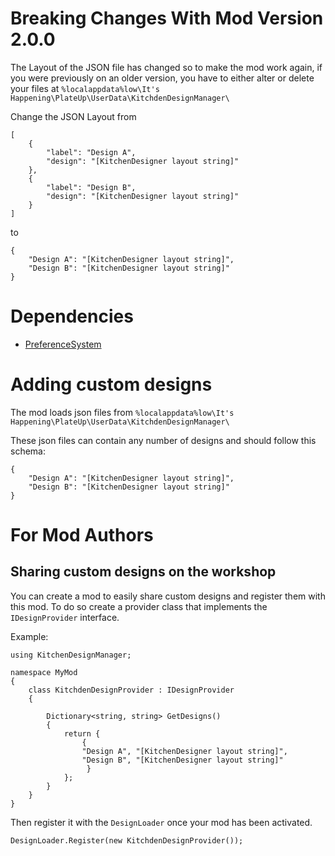 # Breaking Changes With Mod Version 2.0.0

The Layout of the JSON file has changed so to make the mod work again, if you were previously
on an older version, you have to either alter or delete your files at
`%localappdata%low\It's Happening\PlateUp\UserData\KitchdenDesignManager\`

Change the JSON Layout from
```
[
    {
        "label": "Design A",
        "design": "[KitchenDesigner layout string]"
    },
    {
        "label": "Design B",
        "design": "[KitchenDesigner layout string]"
    }
]
```

to

```
{
    "Design A": "[KitchenDesigner layout string]",
    "Design B": "[KitchenDesigner layout string]"
}
```

# Dependencies

- [PreferenceSystem](https://steamcommunity.com/sharedfiles/filedetails/?id=2949018507)

# Adding custom designs

The mod loads json files from `%localappdata%low\It's Happening\PlateUp\UserData\KitchdenDesignManager\`

These json files can contain any number of designs and should follow this schema:

```
{
    "Design A": "[KitchenDesigner layout string]",
    "Design B": "[KitchenDesigner layout string]"
}
```

# For Mod Authors
## Sharing custom designs on the workshop

You can create a mod to easily share custom designs and register them with this mod. To do so create a provider class that implements the `IDesignProvider` interface.

Example:

```
using KitchenDesignManager;

namespace MyMod
{
    class KitchdenDesignProvider : IDesignProvider
    {

        Dictionary<string, string> GetDesigns()
        {
            return {
                {
                "Design A", "[KitchenDesigner layout string]",
                "Design B", "[KitchenDesigner layout string]"
                 }
            };
        }
    }
}
```

Then register it with the `DesignLoader` once your mod has been activated.

```
DesignLoader.Register(new KitchdenDesignProvider());
```
